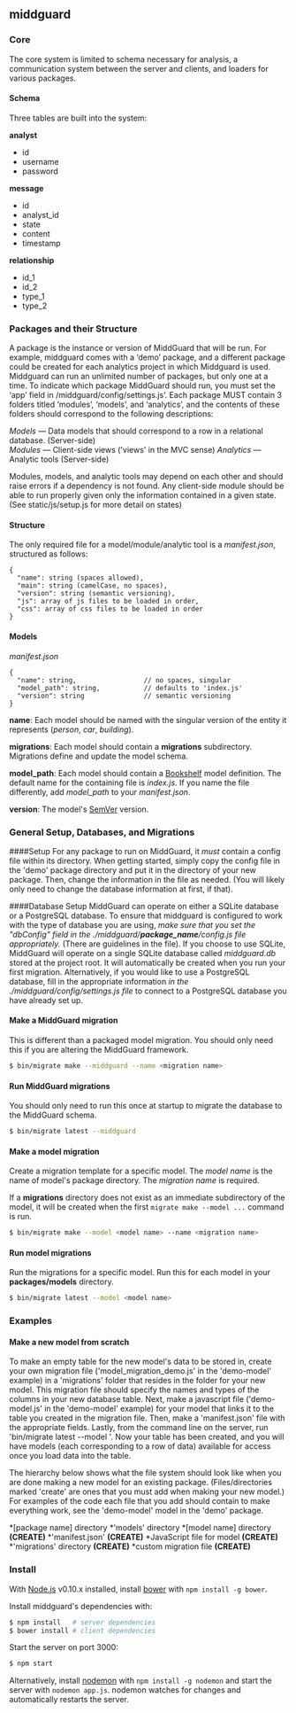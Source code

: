 ## middguard

### Core

The core system is limited to schema necessary for analysis, a communication
system between the server and clients, and loaders for various packages.

#### Schema

Three tables are built into the system:

**analyst**

 - id
 - username
 - password

**message**

 - id
 - analyst_id
 - state
 - content
 - timestamp

**relationship**

 - id_1
 - id_2
 - type_1
 - type_2

### Packages and their Structure

A package is the instance or version of MiddGuard that will be run. For example, middguard comes with a ‘demo’ package, and a different package could be created for each analytics project in which Middguard is used. Middguard can run an unlimited number of packages, but only one at a time. To indicate which package MiddGuard should run, you must set the ‘app’ field in /middguard/config/settings.js’. Each package MUST contain 3 folders titled ‘modules’, ‘models’, and ‘analytics’, and the contents of these folders should correspond to the following descriptions:

  *Models* — Data models that should correspond to a row in a relational database. (Server-side)	
  *Modules* — Client-side views ('views' in the MVC sense)
  *Analytics* — Analytic tools (Server-side)


Modules, models, and analytic tools may depend on each other and should raise errors if a dependency is not
found. Any client-side module should be able to run properly given only the information
contained in a given state. (See static/js/setup.js for more detail on states)

#### Structure

The only required file for a model/module/analytic tool is a *manifest.json*, structured
as follows:

```
{
  "name": string (spaces allowed),
  "main": string (camelCase, no spaces),
  "version": string (semantic versioning),
  "js": array of js files to be loaded in order,
  "css": array of css files to be loaded in order
}
```

#### Models

*manifest.json*

```
{
  "name": string,                 // no spaces, singular
  "model_path": string,           // defaults to 'index.js'
  "version": string               // semantic versioning
}
```

**name**: Each model should be named with the singular version of the entity it
represents (*person*, *car*, *building*).

**migrations**: Each model should contain a **migrations** subdirectory.
Migrations define and update the model schema.

**model_path**: Each model should contain a [Bookshelf][4] model definition.
The default name for the containing file is *index.js*.  If you name the file
differently, add *model_path* to your *manifest.json*.

**version**: The model's [SemVer][5] version.

### General Setup, Databases, and Migrations

####Setup
For any package to run on MiddGuard, it *must* contain a config file within its directory. When getting started, simply copy the config file in the 'demo' package directory and put it in the directory of your new package. Then, change the information in the file as needed. (You will likely only need to change the database information at first, if that).

####Database Setup
MiddGuard can operate on either a SQLite database or a PostgreSQL database. To ensure that middguard is configured to work with the type of database you are using, *make sure that you set the "dbConfig" field in the ./middguard/__package_name__/config.js file appropriately.* (There are guidelines in the file). If you choose to use SQLite, MiddGuard will operate on a single SQLite database called *middguard.db* stored at
the project root.  It will automatically be created when you run your first
migration. Alternatively, if you would like to use a PostgreSQL database, fill in the appropriate information *in the ./middguard/config/settings.js file* to connect to a PostgreSQL database you have already set up.



#### Make a MiddGuard migration

This is different than a packaged model migration.  You should only need this
if you are altering the MiddGuard framework.

```sh
$ bin/migrate make --middguard --name <migration name>
```

#### Run MiddGuard migrations

You should only need to run this once at startup to migrate the database to the
MiddGuard schema.

```sh
$ bin/migrate latest --middguard
```

#### Make a model migration

Create a migration template for a specific model.  The *model name*
is the name of model's package directory.  The *migration name* is required.

If a **migrations** directory does not exist as an immediate subdirectory of the
model, it will be created when the first `migrate make --model ...` command is
run.

```sh
$ bin/migrate make --model <model name> --name <migration name>
```

#### Run model migrations

Run the migrations for a specific model.  Run this for each model in your
**packages/models** directory.

```sh
$ bin/migrate latest --model <model name>
```

### Examples

#### Make a new model from scratch

To make an empty table for the new model's data to be stored in, create your own migration file \('model_migration_demo.js' in the 'demo-model' example\) in a 'migrations' folder that resides in the folder for your new model. This migration file should specify the names and types of the columns in your new database table. Next, make a javascript file \('demo-model.js' in the 'demo-model' example\) for your model that links it to the table you created in the migration file. Then, make a 'manifest.json' file with the appropriate fields. Lastly, from the command line on the server, run 'bin/migrate latest --model <modelname>'. Now your table has been created, and you will have models (each corresponding to a row of data) available for access once you load data into the table.

The hierarchy below shows what the file system should look like when you are done making a new model for an existing package. \(Files/directories marked 'create' are ones that you must add when making your new model.\) For examples of the code each file that you add should contain to make everything work, see the 'demo-model' model in the 'demo' package.

*\[package name\] directory
  *'models' directory
    *\[model name\] directory **\(CREATE\)**
    *'manifest.json' **\(CREATE\)**
    *JavaScript file for model **\(CREATE\)**
    *'migrations' directory **\(CREATE\)**
      *custom migration file **\(CREATE\)**

### Install

With [Node.js][1] v0.10.x installed, install [bower][2] with
`npm install -g bower`.

Install middguard's dependencies with:

```sh
$ npm install   # server dependencies
$ bower install # client dependencies
```

Start the server on port 3000:

```sh
$ npm start
```

Alternatively, install [nodemon][3] with `npm install -g nodemon` and start the
server with `nodemon app.js`.  nodemon watches for changes and automatically
restarts the server.

[1]: http://nodejs.org/       "Node.js"
[2]: http://bower.io/         "bower"
[3]: http://nodemon.io/       "nodemon"
[4]: http://bookshelfjs.org/  "bookshelf"
[5]: http://semver.org/       "semver"
